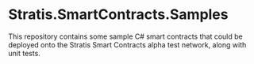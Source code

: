 # Stratis.SmartContracts.Samples

This repository contains some sample C# smart contracts that could be deployed onto the Stratis Smart Contracts alpha test network, along with unit tests. 

